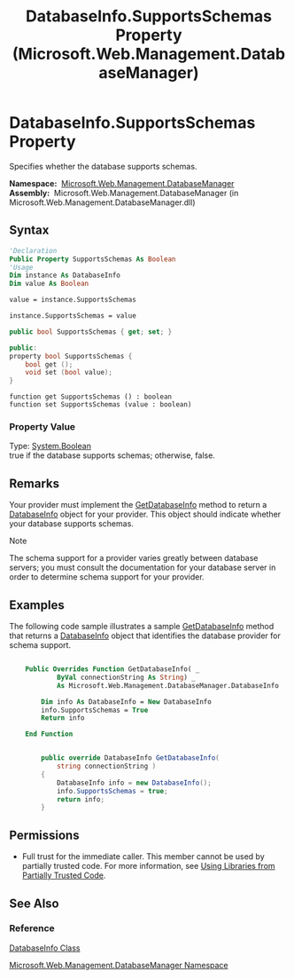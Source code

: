 ﻿---
title: DatabaseInfo.SupportsSchemas Property (Microsoft.Web.Management.DatabaseManager)
TOCTitle: SupportsSchemas Property
ms:assetid: P:Microsoft.Web.Management.DatabaseManager.DatabaseInfo.SupportsSchemas
ms:mtpsurl: https://msdn.microsoft.com/en-us/library/microsoft.web.management.databasemanager.databaseinfo.supportsschemas(v=VS.90)
ms:contentKeyID: 22049504
ms.date: 05/02/2012
mtps_version: v=VS.90
f1_keywords:
- Microsoft.Web.Management.DatabaseManager.DatabaseInfo.SupportsSchemas
- Microsoft.Web.Management.DatabaseManager.DatabaseInfo.get_SupportsSchemas
- Microsoft.Web.Management.DatabaseManager.DatabaseInfo.set_SupportsSchemas
dev_langs:
- csharp
- jscript
- vb
- cpp
api_location:
- Microsoft.Web.Management.DatabaseManager.dll
api_name:
- Microsoft.Web.Management.DatabaseManager.DatabaseInfo.get_SupportsSchemas
- Microsoft.Web.Management.DatabaseManager.DatabaseInfo.SupportsSchemas
- Microsoft.Web.Management.DatabaseManager.DatabaseInfo.set_SupportsSchemas
api_type:
- Managed
topic_type:
- apiref
- kbSyntax
product_family_name: VS
ROBOTS: INDEX,FOLLOW
---

# DatabaseInfo.SupportsSchemas Property

Specifies whether the database supports schemas.

**Namespace:**  [Microsoft.Web.Management.DatabaseManager](microsoft-web-management-databasemanager-namespace.md)  
**Assembly:**  Microsoft.Web.Management.DatabaseManager (in Microsoft.Web.Management.DatabaseManager.dll)

## Syntax

```vb
'Declaration
Public Property SupportsSchemas As Boolean
'Usage
Dim instance As DatabaseInfo
Dim value As Boolean

value = instance.SupportsSchemas

instance.SupportsSchemas = value
```

```csharp
public bool SupportsSchemas { get; set; }
```

```cpp
public:
property bool SupportsSchemas {
    bool get ();
    void set (bool value);
}
```

```jscript
function get SupportsSchemas () : boolean
function set SupportsSchemas (value : boolean)
```

### Property Value

Type: [System.Boolean](https://msdn.microsoft.com/library/a28wyd50)  
true if the database supports schemas; otherwise, false.  

## Remarks

Your provider must implement the [GetDatabaseInfo](databaseprovider-getdatabaseinfo-method-microsoft-web-management-databasemanager.md) method to return a [DatabaseInfo](databaseinfo-class-microsoft-web-management-databasemanager.md) object for your provider. This object should indicate whether your database supports schemas.


> [!NOTE]  
> The schema support for a provider varies greatly between database servers; you must consult the documentation for your database server in order to determine schema support for your provider.


## Examples

The following code sample illustrates a sample [GetDatabaseInfo](databaseprovider-getdatabaseinfo-method-microsoft-web-management-databasemanager.md) method that returns a [DatabaseInfo](databaseinfo-class-microsoft-web-management-databasemanager.md) object that identifies the database provider for schema support.

```vb

    Public Overrides Function GetDatabaseInfo( _
            ByVal connectionString As String) _
            As Microsoft.Web.Management.DatabaseManager.DatabaseInfo

        Dim info As DatabaseInfo = New DatabaseInfo
        info.SupportsSchemas = True
        Return info

    End Function

```

```csharp

        public override DatabaseInfo GetDatabaseInfo(
            string connectionString )
        {
            DatabaseInfo info = new DatabaseInfo();
            info.SupportsSchemas = true;
            return info;
        }

```

## Permissions

  - Full trust for the immediate caller. This member cannot be used by partially trusted code. For more information, see [Using Libraries from Partially Trusted Code](https://msdn.microsoft.com/library/8skskf63).

## See Also

### Reference

[DatabaseInfo Class](databaseinfo-class-microsoft-web-management-databasemanager.md)

[Microsoft.Web.Management.DatabaseManager Namespace](microsoft-web-management-databasemanager-namespace.md)

